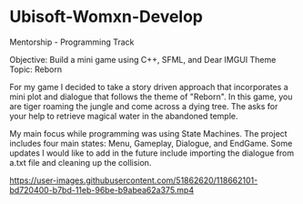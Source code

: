 # Ubisoft-Womxn-Develop

Mentorship - Programming Track

Objective: Build a mini game using C++, SFML, and Dear IMGUI
Theme Topic: Reborn

For my game I decided to take a story driven approach that incorporates a mini plot and dialogue that follows the theme of "Reborn". In this game, you are tiger roaming the jungle and come across a dying tree. The asks for your help to retrieve magical water in the abandoned temple. 

My main focus while programming was using State Machines. The project includes four main states: Menu, Gameplay, Dialogue, and EndGame. Some updates I would like to add in the future include importing the dialogue from a.txt file and cleaning up the collision.


https://user-images.githubusercontent.com/51862620/118662101-bd720400-b7bd-11eb-96be-b9abea62a375.mp4



